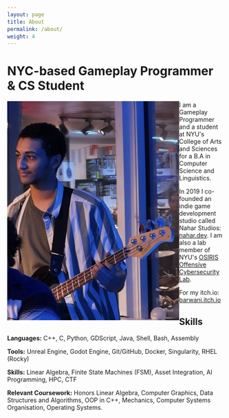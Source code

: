 ```yaml
---
layout: page
title: About
permalink: /about/
weight: 4
---
```


# **NYC-based Gameplay Programmer & CS Student**

<img style="float: left;" src="/assets/barwani.webp">

I am a Gameplay Programmer and a student at NYU's College of Arts and Sciences for a B.A in Computer Science and Linguistics. 

In 2019 I co-founded an indie game development studio called Nahar Studios: [nahar.dev](https://nahar.dev/). I am also a lab member of NYU's [OSIRIS Offensive Cybersecurity Lab](https://osiris.cyber.nyu.edu/).


For my itch.io: [barwani.itch.io](https://barwani.itch.io)


## Skills

**Languages:** C++, C, Python, GDScript, Java, Shell, Bash, Assembly

**Tools:** Unreal Engine, Godot Engine, Git/GitHub, Docker, Singularity, RHEL (Rocky)

**Skills:** Linear Algebra, Finite State Machines (FSM), Asset Integration, AI Programming, HPC, CTF

**Relevant Coursework:** Honors Linear Algebra, Computer Graphics,
   Data Structures and Algorithms, OOP in C++, Mechanics, Computer Systems Organisation, 
   Operating Systems.